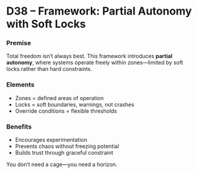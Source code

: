 # D38 – Framework: Partial Autonomy with Soft Locks

### Premise

Total freedom isn’t always best. This framework introduces **partial autonomy**, where systems operate freely within zones—limited by soft locks rather than hard constraints.

### Elements

- Zones = defined areas of operation  
- Locks = soft boundaries, warnings, not crashes  
- Override conditions = flexible thresholds

### Benefits

- Encourages experimentation  
- Prevents chaos without freezing potential  
- Builds trust through graceful constraint

You don’t need a cage—you need a horizon.
